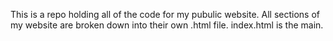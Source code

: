 This is a repo holding all of the code for my pubulic website. 
All sections of my website are broken down into their own .html file. 
index.html is the main.
